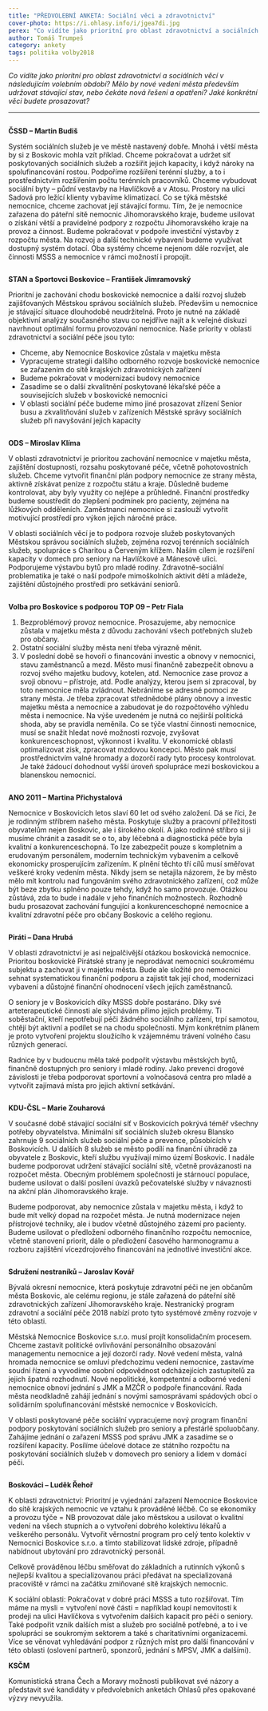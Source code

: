 ```yaml
---
title: "PŘEDVOLEBNÍ ANKETA: Sociální věci a zdravotnictví"
cover-photo: https://i.ohlasy.info/i/jgea7di.jpg
perex: "Co vidíte jako prioritní pro oblast zdravotnictví a sociálních věcí v následujícím volebním období? Mělo by nové vedení města především udržovat stávající stav, nebo čekáte nová řešení a opatření?"
author: Tomáš Trumpeš
category: ankety
tags: politika volby2018
---
```


*Co vidíte jako prioritní pro oblast zdravotnictví a sociálních věcí v následujícím volebním období? Mělo by nové vedení města především udržovat stávající stav, nebo čekáte nová řešení a opatření? Jaké konkrétní věci budete prosazovat?*

---

<img class="profile-picture" src="https://i.ohlasy.info/i/sup2tn6.jpg" alt="" />

**ČSSD – Martin Budiš**

Systém sociálních služeb je ve městě nastavený dobře. Mnohá i větší města by si z Boskovic mohla vzít příklad. Chceme pokračovat a udržet síť poskytovaných sociálních služeb a rozšířit jejich kapacity, i když nároky na spolufinancování rostou. Podpoříme rozšíření terénní služby, a to i prostřednictvím rozšířením počtu terénních pracovníků. Chceme vybudovat sociální byty – půdní vestavby na Havlíčkově a v Atosu. Prostory na ulici Sadová pro ležící klienty vybavíme klimatizací. Co se týká městské nemocnice, chceme zachovat její stávající formu. Tím, že je nemocnice zařazena do páteřní sítě nemocnic Jihomoravského kraje, budeme usilovat o získání větší a pravidelné podpory z rozpočtu Jihomoravského kraje na provoz a činnost. Budeme pokračovat v podpoře investiční výstavby z rozpočtu města. Na rozvoj a další technické vybavení budeme využívat dostupný systém dotací. Oba systémy chceme nejenom dále rozvíjet, ale činnosti MSSS a nemocnice v rámci možností i propojit.

<img class="profile-picture" src="https://i.ohlasy.info/i/lesbis9.jpg" alt="" />

**STAN a Sportovci Boskovice – František Jimramovský**

Prioritní je zachování chodu boskovické nemocnice a další rozvoj služeb zajišťovaných Městskou správou sociálních služeb. Především u nemocnice je stávající situace dlouhodobě neudržitelná. Proto je nutné na základě objektivní analýzy současného stavu co nejdříve najít a k veřejné diskuzi navrhnout optimální formu provozování nemocnice. Naše priority v oblasti zdravotnictví a sociální péče jsou tyto:

* Chceme, aby Nemocnice Boskovice zůstala v majetku města
* Vypracujeme strategii dalšího odborného rozvoje boskovické nemocnice se zařazením do sítě krajských zdravotnických zařízení
* Budeme pokračovat v modernizaci budovy nemocnice
* Zasadíme se o další zkvalitnění poskytované lékařské péče a souvisejících služeb v boskovické nemocnici
* V oblasti sociální péče budeme mimo jiné prosazovat zřízení Senior busu a zkvalitňování služeb v zařízeních Městské správy sociálních služeb při navyšování jejich kapacity

<img class="profile-picture" src="https://i.ohlasy.info/i/yntnbxn.jpg" alt="" />

**ODS – Miroslav Klíma**

V oblasti zdravotnictví je prioritou zachování nemocnice v majetku města, zajištění dostupnosti, rozsahu poskytované péče, včetně pohotovostních služeb. Chceme vytvořit finanční plán podpory nemocnice ze strany města, aktivně získávat peníze z rozpočtu státu a kraje. Důsledně budeme kontrolovat, aby byly využity co nejlépe a průhledně. Finanční prostředky budeme soustředit do zlepšení podmínek pro pacienty, zejména na lůžkových odděleních. Zaměstnanci nemocnice si zaslouží vytvořit motivující prostředí pro výkon jejich náročné práce. 

V oblasti sociálních věcí je to podpora rozvoje služeb poskytovaných Městskou správou sociálních služeb, zejména rozvoj terénních sociálních služeb, spolupráce s Charitou a Červeným křížem. Naším cílem je rozšíření kapacity v domech pro seniory na Havlíčkové a Mánesově ulici. Podporujeme výstavbu bytů pro mladé rodiny. Zdravotně-sociální problematika je také o naší podpoře mimoškolních aktivit dětí a mládeže, zajištění důstojného prostředí pro setkávání seniorů.

<img class="profile-picture" src="https://i.ohlasy.info/i/mam2par.jpg" alt="" />

**Volba pro Boskovice s podporou TOP 09 – Petr Fiala**

1. Bezproblémový provoz nemocnice. Prosazujeme, aby nemocnice zůstala v majetku města z důvodu zachování všech potřebných služeb pro občany. 
2. Ostatní sociální služby města není třeba výrazně měnit. 
3. V poslední době se hovoří o financování investic a obnovy v nemocnici, stavu zaměstnanců a mezd. Město musí finančně zabezpečit obnovu a rozvoj svého majetku  budovy, kotelen, atd. Nemocnice zase provoz a svoji obnovu – přístroje, atd. Podle analýzy, kterou jsem si zpracoval, by toto nemocnice měla zvládnout. Nebráníme se adresné pomoci ze strany města. Je třeba zpracovat střednědobé plány obnovy a investic majetku města a nemocnice a zabudovat je do rozpočtového výhledu města i nemocnice. Na výše uvedeném je nutná co nejširší politická shoda, aby se pravidla neměnila. Co se týče vlastní činnosti nemocnice, musí se snažit hledat nové možnosti rozvoje, zvyšovat konkurenceschopnost, výkonnost i kvalitu. V ekonomické oblasti optimalizovat zisk, zpracovat mzdovou koncepci. Město pak musí prostřednictvím valné hromady a dozorčí rady tyto procesy kontrolovat. Je také žádoucí dohodnout vyšší úroveň spolupráce mezi boskovickou a blanenskou nemocnicí.

<img class="profile-picture" src="https://i.ohlasy.info/i/3mnuzoq.jpg" alt="" />

**ANO 2011 – Martina Přichystalová**

Nemocnice v Boskovicích letos slaví 60 let od svého založení. Dá se říci, že je rodinným stříbrem našeho města. Poskytuje služby a pracovní příležitosti obyvatelům nejen Boskovic, ale i širokého okolí. A jako rodinné stříbro si ji musíme chránit a zasadit se o to, aby léčebná a diagnostická péče byla kvalitní a konkurenceschopná. To lze zabezpečit pouze s kompletním a erudovaným personálem, moderním technickým vybavením a celkově ekonomicky prosperujícím zařízením. K plnění těchto tří cílů musí směřovat veškeré kroky vedením města. Nikdy jsem se netajila názorem, že by město mělo mít kontrolu nad fungováním svého zdravotnického zařízení, což může být beze zbytku splněno pouze tehdy, když ho samo provozuje. Otázkou zůstává, zda to bude i nadále v jeho finančních možnostech. Rozhodně budu prosazovat zachování fungující a konkurenceschopné nemocnice a kvalitní zdravotní péče pro občany Boskovic a celého regionu.

<img class="profile-picture" src="https://i.ohlasy.info/i/i7wovdp.jpg" alt="" />

**Piráti – Dana Hrubá**

V oblasti zdravotnictví je asi nejpalčivější otázkou boskovická nemocnice. Prioritou boskovické Pirátské strany je neprodávat nemocnici soukromému subjektu a zachovat ji v majetku města. Bude ale složité pro nemocnici sehnat systematickou finanční podporu a zajistit tak její chod, modernizaci vybavení a důstojné finanční ohodnocení všech jejích zaměstnanců. 

O seniory je v Boskovicích díky MSSS dobře postaráno. Díky své arteterapeutické činnosti ale slýchávám přímo jejich problémy. Ti soběstační, kteří nepotřebují péči žádného sociálního zařízení, trpí samotou, chtějí být aktivní a podílet se na chodu společnosti. Mým konkrétním plánem je proto vytvoření projektu sloužícího k vzájemnému trávení volného času různých generací.

Radnice by v budoucnu měla také podpořit výstavbu městských bytů, finančně dostupných pro seniory i mladé rodiny. Jako prevenci drogové závislosti je třeba podporovat sportovní a volnočasová centra pro mladé a vytvořit zajímavá místa pro jejich aktivní setkávání.

<img class="profile-picture" src="https://i.ohlasy.info/i/h8wwqdz.jpg" alt="" />

**KDU-ČSL – Marie Zouharová**

V současné době stávající sociální síť v Boskovicích pokrývá téměř všechny potřeby obyvatelstva. Minimální síť sociálních služeb okresu Blansko zahrnuje 9 sociálních služeb sociální péče a prevence, působících v Boskovicích. U dalších 8 služeb se město podílí na finanční úhradě za obyvatele z Boskovic, kteří službu využívají mimo území Boskovic. I nadále budeme podporovat udržení stávající sociální sítě, včetně provázanosti na rozpočet města. Obecným problémem společnosti je stárnoucí populace, budeme usilovat o další posílení úvazků pečovatelské služby v návaznosti na akční plán Jihomoravského kraje.

Budeme podporovat, aby nemocnice zůstala v majetku města, i když to bude mít velký dopad na rozpočet města. Je nutná modernizace nejen přístrojové techniky, ale i budov včetně důstojného zázemí pro pacienty. Budeme usilovat o předložení odborného finančního rozpočtu nemocnice, včetně stanovení priorit, dále o předložení časového harmonogramu a rozboru zajištění vícezdrojového financování na jednotlivé investiční akce.

<img class="profile-picture" src="https://i.ohlasy.info/i/mqnwagt.jpg" alt="" />

**Sdružení nestraníků – Jaroslav Kovář**

Bývalá okresní nemocnice, která poskytuje zdravotní péči ne jen občanům města Boskovic, ale celému regionu, je stále zařazená do páteřní sítě zdravotnických zařízení Jihomoravského kraje. Nestranický program zdravotní a sociální péče 2018 nabízí proto tyto systémové změny rozvoje v této oblasti.

Městská Nemocnice Boskovice s.r.o. musí projít konsolidačním procesem. Chceme zastavit politické ovlivňování personálního obsazování managementu nemocnice a její dozorčí rady. Nové vedení města, valná hromada nemocnice se omluví předchozímu vedení nemocnice, zastavíme soudní řízení a vyvodíme osobní odpovědnost odcházejících zastupitelů za jejich špatná rozhodnutí. Nové nepolitické, kompetentní a odborné vedení nemocnice obnoví jednání s JMK a MZČR o podpoře financování. Rada města neodkladně zahájí jednání s novými samosprávami spádových obcí o solidárním spolufinancování městské nemocnice v Boskovicích.

V oblasti poskytované péče sociální vypracujeme nový program finanční podpory poskytování sociálních služeb pro seniory a přestárlé spoluobčany. Zahájíme jednání o zařazení MSSS pod správu JMK a zasadíme se o rozšíření kapacity. Posílíme účelové dotace ze státního rozpočtu na poskytování sociálních služeb v domovech pro seniory a lidem v domácí péči.

<img class="profile-picture" src="https://i.ohlasy.info/i/w5htto4.jpg" alt="" />

**Boskováci – Luděk Řehoř**

K oblasti zdravotnictví: Prioritní je vyjednání zařazení Nemocnice Boskovice do sítě krajských nemocnic ve vztahu k prováděné léčbě. Co se ekonomiky a provozu týče = NB provozovat dále jako městskou a usilovat o kvalitní vedení na všech stupních a o vytvoření dobrého kolektivu lékařů a veškerého personálu. Vytvořit věrnostní program pro celý tento kolektiv v Nemocnici Boskovice s.r.o. a tímto stabilizovat lidské zdroje, případně nabídnout ubytování pro zdravotnický personál.

Celkově prováděnou léčbu směřovat do základních a rutinních výkonů s nejlepší kvalitou a specializovanou práci předávat na specializovaná pracoviště v rámci na začátku zmiňované sítě krajských nemocnic.

K sociální oblasti: Pokračovat v dobré práci MSSS a tuto rozšiřovat. Tím máme na mysli = vytvoření nové části = například koupí nemovitostí k prodeji na ulici Havlíčkova s vytvořením dalších kapacit pro péči o seniory. Také podpořit vznik dalších míst a služeb pro sociálně potřebné, a to i ve spolupráci se soukromým sektorem a také s charitativními organizacemi. Více se věnovat vyhledávání podpor z různých míst pro další financování v této oblasti (oslovení partnerů, sponzorů, jednání s MPSV, JMK a dalšími).

**KSČM**

Komunistická strana Čech a Moravy možnosti publikovat své názory a představit své kandidáty v předvolebních anketách Ohlasů přes opakované výzvy nevyužila.
